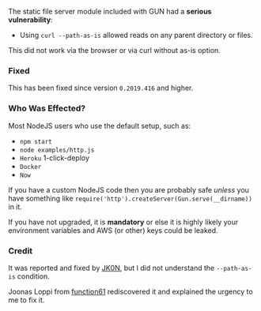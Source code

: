 The static file server module included with GUN had a **serious vulnerability**:

 - Using `curl --path-as-is` allowed reads on any parent directory or files.

This did not work via the browser or via curl without as-is option.

 ### Fixed

This has been fixed since version `0.2019.416` and higher.

 ### Who Was Effected?

Most NodeJS users who use the default setup, such as:

 - `npm start`
 - `node examples/http.js`
 - `Heroku` 1-click-deploy
 - `Docker`
 - `Now`

If you have a custom NodeJS code then you are probably safe *unless* you have something like `require('http').createServer(Gun.serve(__dirname))` in it.

If you have not upgraded, it is **mandatory** or else it is highly likely your environment variables and AWS (or other) keys could be leaked.

 ### Credit

It was reported and fixed by [JK0N](https://github.com/amark/gun/pull/527), but I did not understand the `--path-as-is` condition.

Joonas Loppi from [function61](http://function61.com) rediscovered it and explained the urgency to me to fix it.